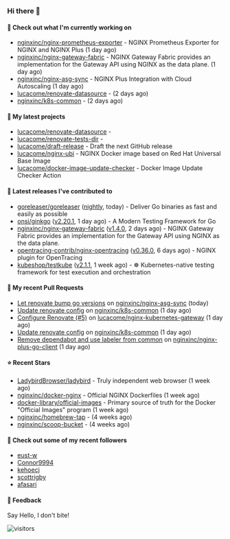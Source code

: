 ### Hi there 👋

#### 👷 Check out what I'm currently working on

- [nginxinc/nginx-prometheus-exporter](https://github.com/nginxinc/nginx-prometheus-exporter) - NGINX Prometheus Exporter for NGINX and NGINX Plus (1 day ago)
- [nginxinc/nginx-gateway-fabric](https://github.com/nginxinc/nginx-gateway-fabric) - NGINX Gateway Fabric provides an implementation for the Gateway API using NGINX as the data plane. (1 day ago)
- [nginxinc/nginx-asg-sync](https://github.com/nginxinc/nginx-asg-sync) - NGINX Plus Integration with Cloud Autoscaling  (1 day ago)
- [lucacome/renovate-datasource](https://github.com/lucacome/renovate-datasource) -  (2 days ago)
- [nginxinc/k8s-common](https://github.com/nginxinc/k8s-common) -  (2 days ago)

#### 🌱 My latest projects

- [lucacome/renovate-datasource](https://github.com/lucacome/renovate-datasource) - 
- [lucacome/renovate-tests-dir](https://github.com/lucacome/renovate-tests-dir) - 
- [lucacome/draft-release](https://github.com/lucacome/draft-release) - Draft the next GitHub release
- [lucacome/nginx-ubi](https://github.com/lucacome/nginx-ubi) - NGINX Docker image based on Red Hat Universal Base Image
- [lucacome/docker-image-update-checker](https://github.com/lucacome/docker-image-update-checker) - Docker Image Update Checker Action

#### 🔭 Latest releases I've contributed to

- [goreleaser/goreleaser](https://github.com/goreleaser/goreleaser) ([nightly](https://github.com/goreleaser/goreleaser/releases/tag/nightly), today) - Deliver Go binaries as fast and easily as possible
- [onsi/ginkgo](https://github.com/onsi/ginkgo) ([v2.20.1](https://github.com/onsi/ginkgo/releases/tag/v2.20.1), 1 day ago) - A Modern Testing Framework for Go
- [nginxinc/nginx-gateway-fabric](https://github.com/nginxinc/nginx-gateway-fabric) ([v1.4.0](https://github.com/nginxinc/nginx-gateway-fabric/releases/tag/v1.4.0), 2 days ago) - NGINX Gateway Fabric provides an implementation for the Gateway API using NGINX as the data plane.
- [opentracing-contrib/nginx-opentracing](https://github.com/opentracing-contrib/nginx-opentracing) ([v0.36.0](https://github.com/opentracing-contrib/nginx-opentracing/releases/tag/v0.36.0), 6 days ago) - NGINX plugin for OpenTracing
- [kubeshop/testkube](https://github.com/kubeshop/testkube) ([v2.1.1](https://github.com/kubeshop/testkube/releases/tag/v2.1.1), 1 week ago) - ☸️ Kubernetes-native testing framework for test execution and orchestration

#### 🔨 My recent Pull Requests

- [Let renovate bump go versions](https://github.com/nginxinc/nginx-asg-sync/pull/768) on [nginxinc/nginx-asg-sync](https://github.com/nginxinc/nginx-asg-sync) (today)
- [Update renovate config](https://github.com/nginxinc/k8s-common/pull/28) on [nginxinc/k8s-common](https://github.com/nginxinc/k8s-common) (1 day ago)
- [Configure Renovate (#5)](https://github.com/lucacome/nginx-kubernetes-gateway/pull/14) on [lucacome/nginx-kubernetes-gateway](https://github.com/lucacome/nginx-kubernetes-gateway) (1 day ago)
- [Update renovate config](https://github.com/nginxinc/k8s-common/pull/27) on [nginxinc/k8s-common](https://github.com/nginxinc/k8s-common) (1 day ago)
- [Remove dependabot and use labeler from common](https://github.com/nginxinc/nginx-plus-go-client/pull/357) on [nginxinc/nginx-plus-go-client](https://github.com/nginxinc/nginx-plus-go-client) (1 day ago)

#### ⭐ Recent Stars

- [LadybirdBrowser/ladybird](https://github.com/LadybirdBrowser/ladybird) - Truly independent web browser (1 week ago)
- [nginxinc/docker-nginx](https://github.com/nginxinc/docker-nginx) - Official NGINX Dockerfiles (1 week ago)
- [docker-library/official-images](https://github.com/docker-library/official-images) - Primary source of truth for the Docker &#34;Official Images&#34; program (1 week ago)
- [nginxinc/homebrew-tap](https://github.com/nginxinc/homebrew-tap) -  (4 weeks ago)
- [nginxinc/scoop-bucket](https://github.com/nginxinc/scoop-bucket) -  (4 weeks ago)

#### 👯 Check out some of my recent followers

- [eust-w](https://github.com/eust-w)
- [Connor9994](https://github.com/Connor9994)
- [kehoecj](https://github.com/kehoecj)
- [scottrigby](https://github.com/scottrigby)
- [afasari](https://github.com/afasari)

#### 💬 Feedback

Say Hello, I don't bite!

![visitors](https://visitor-badge.laobi.icu/badge?page_id=lucacome.visitor-badge)
#
